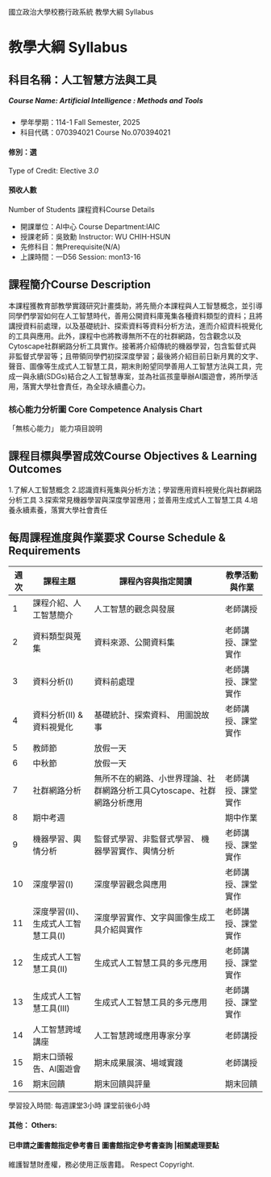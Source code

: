國立政治大學校務行政系統 教學大綱 Syllabus
# 教學大綱 Syllabus
##  科目名稱：人工智慧方法與工具
#####  Course Name: Artificial Intelligence : Methods and Tools
  * 學年學期：114-1 Fall Semester, 2025 
  * 科目代碼：070394021 Course No.070394021
#### 修別：選
Type of Credit: Elective 
_3.0_
#### 預收人數
Number of Students
課程資料Course Details
  * 開課單位：AI中心 Course Department:IAIC 
  * 授課老師：吳致勳 Instructor: WU CHIH-HSUN 
  * 先修科目：無Prerequisite(N/A)
  * 上課時間：一D56 Session: mon13-16
##  課程簡介Course Description
本課程獲教育部教學實踐研究計畫獎助，將先簡介本課程與人工智慧概念，並引導同學們學習如何在人工智慧時代，善用公開資料庫蒐集各種資料類型的資料；且將講授資料前處理，以及基礎統計、探索資料等資料分析方法，進而介紹資料視覺化的工具與應用。此外，課程中也將教導無所不在的社群網路，包含觀念以及Cytoscape社群網路分析工具實作。接著將介紹傳統的機器學習，包含監督式與非監督式學習等；且帶領同學們初探深度學習；最後將介紹目前日新月異的文字、聲音、圖像等生成式人工智慧工具，期末則盼望同學善用人工智慧方法與工具，完成一與永續(SDGs)結合之人工智慧專案，並為社區孩童舉辦AI園遊會，將所學活用，落實大學社會責任，為全球永續盡心力。
###  核心能力分析圖 Core Competence Analysis Chart
「無核心能力」 
能力項目說明
##  課程目標與學習成效Course Objectives & Learning Outcomes 
1.了解人工智慧概念
2.認識資料蒐集與分析方法；學習應用資料視覺化與社群網路分析工具
3.探索常見機器學習與深度學習應用；並善用生成式人工智慧工具
4.培養永續素養，落實大學社會責任
##  每周課程進度與作業要求 Course Schedule & Requirements
週次 |  課程主題 |  課程內容與指定閱讀 |  教學活動與作業  
---|---|---|---  
1 |  課程介紹、人工智慧簡介 |  人工智慧的觀念與發展 |  老師講授  
2 |  資料類型與蒐集 |  資料來源、公開資料集 |  老師講授、課堂實作  
3 |  資料分析(I) |  資料前處理 |  老師講授、課堂實作  
4 |  資料分析(II) & 資料視覺化 |  基礎統計、探索資料、 用圖說故事 |  老師講授、課堂實作  
5 |  教師節 |  放假一天 |   
6 |  中秋節 |  放假一天 |   
7 |  社群網路分析 |  無所不在的網路、小世界理論、社群網路分析工具Cytoscape、社群網路分析應用 |  老師講授、課堂實作  
8 | 期中考週 |  |  期中作業  
9 |  機器學習、輿情分析 |  監督式學習、非監督式學習、 機器學習實作、輿情分析 |  老師講授、課堂實作  
10 |  深度學習(I) |  深度學習觀念與應用 |  老師講授、課堂實作  
11 |  深度學習(II)、生成式人工智慧工具(I) |  深度學習實作、文字與圖像生成工具介紹與實作 |  老師講授、課堂實作  
12 |  生成式人工智慧工具(II) |  生成式人工智慧工具的多元應用 |  老師講授、課堂實作  
13 |  生成式人工智慧工具(III) |  生成式人工智慧工具的多元應用 |  老師講授、課堂實作  
14 |  人工智慧跨域講座 |  人工智慧跨域應用專家分享 |  老師講授  
15 |  期末口頭報告、AI園遊會 |  期末成果展演、場域實踐 |  老師講授  
16 |  期末回饋 |  期末回饋與評量 |  期末回饋  
學習投入時間: 每週課堂3小時 課堂前後6小時
####  其他： Others:
####  已申請之圖書館指定參考書目  圖書館指定參考書查詢 |相關處理要點
維護智慧財產權，務必使用正版書籍。 Respect Copyright.